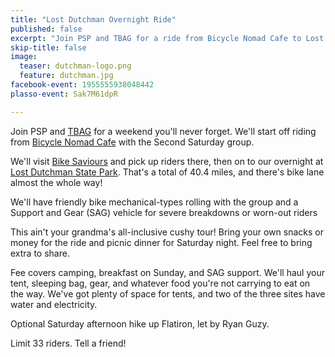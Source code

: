 ```yaml
---
title: "Lost Dutchman Overnight Ride"
published: false
excerpt: "Join PSP and TBAG for a ride from Bicycle Nomad Cafe to Lost Dutchman State Park."
skip-title: false
image:
  teaser: dutchman-logo.png
  feature: dutchman.jpg
facebook-event: 1955555938048442
plasso-event: Sak7M61dpR

---
```


Join PSP and [TBAG](http://www.biketempe.org/) for a weekend you'll never forget. We'll start off riding from [Bicycle Nomad Cafe](http://www.thevelo.com/cafe.html) with the Second Saturday group.

We'll visit [Bike Saviours](http://www.bikesaviours.org/) and pick up riders there, then on to our overnight at [Lost Dutchman State Park](https://azstateparks.com/lost-dutchman/). That's a total of 40.4 miles, and there's bike lane almost the whole way!

We'll have friendly bike mechanical-types rolling with the group and a Support and Gear (SAG) vehicle for severe breakdowns or worn-out riders

This ain't your grandma's all-inclusive cushy tour! Bring your own snacks or money for the ride and picnic dinner for Saturday night. Feel free to bring extra to share.

Fee covers camping, breakfast on Sunday, and SAG support. We'll haul your tent, sleeping bag, gear, and whatever food you're not carrying to eat on the way. We've got plenty of space for tents, and two of the three sites have water and electricity.

Optional Saturday afternoon hike up Flatiron, let by Ryan Guzy.

Limit 33 riders. Tell a friend!
